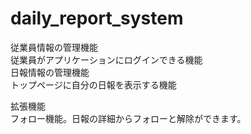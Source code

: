 # daily_report_system
従業員情報の管理機能  
従業員がアプリケーションにログインできる機能  
日報情報の管理機能  
トップページに自分の日報を表示する機能

拡張機能  
フォロー機能。日報の詳細からフォローと解除ができます。 
